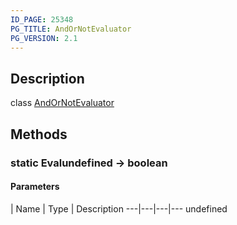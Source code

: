 ```yaml
---
ID_PAGE: 25348
PG_TITLE: AndOrNotEvaluator
PG_VERSION: 2.1
---
```

## Description

class [AndOrNotEvaluator](/classes/2.4/AndOrNotEvaluator)



## Methods

### static Evalundefined &rarr; boolean



#### Parameters
 | Name | Type | Description
---|---|---|---
undefined
